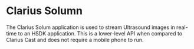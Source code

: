 # Clarius Solumn

The Clarius Solum application is used to stream Ultrasound images in real-time to
an HSDK application.  This is a lower-level API when compared to Clarius Cast and
does not require a mobile phone to run.
